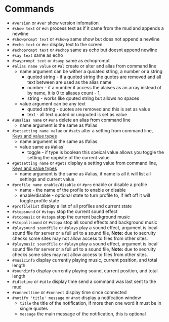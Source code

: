# Commands
- `#version` or `#ver`
show version infomation
- `#show text` or `#sh`
process text as if it came from the mud and appends a newline
- `#showprompt text` or `#showp`
same show but does not append a newline
- `#echo text` or `#ec`
display text to the screen
- `#echoprompt text` or `#echop`
same as echo but doesnt append newline
- `#say text`
same as echo
- `#sayprompt text` or `#sayp`
same as echoprompt
- `#alias name value` or `#al`
create or alter and alias from command line
  - name argument can be wither a quoated string, a number or a string
    - quoted string - if a quoted string the quotes are removed and all text between are used as the alias name
    - number - if a number it access the alaises as an array instead of by name, it is 0 to aliases count - 1,
    - string - works like qouted string but allows no spaces
  - value argument can be any text
    - quoted string - quotes are removed and this is set as value
    - text - all text quoted or unqouted is set as value
- `#unalias name` or `#una`
delete an alias from command line
  - name argument is the same as #alias
- `#setsetting name value` or `#sets`
alter a setting from command line, [Keys and value types](faq#settings)
  - name argument is the same as #alias
  - value same as #alias`
    - toggle - if type is boolean this speical value allows you toggle the setting the oppisite of the current value.
- `#getsetting name` or `#gets`
display a setting value from command line, [Keys and value types](faq#settings)
  - name argument is the same as #alias, if name is all it will list all settings and current value
- `#profile name enable/disable` or `#pro`
enable or disable a profile
  - name - the name of the profile to enable or disable
  - enable/disable - optional state to turn profile to, if left off it will toggle profile state
- `#profilelist`
display a list of all profiles and current state
- `#stopsound` or `#stops`
stop the current sound effect
- `#stopmusic` or `#stopm`
stop the current background music
- `#stopallsound` or `#stopa`
stop all sound effects and background music
- `#playsound soundfile` or `#plays`
play a sound effect, argument is local sound file for server or a full url to a sound file, **Note:** due to secruity checks some sites may not allow access to files from other sites.
- `#playmusic soundfile` or `#playm`
play a sound effect, argument is local sound file for server or a full url to a sound file, **Note:** due to secruity checks some sites may not allow access to files from other sites.
- `#musicinfo`
display currently playing music, current position, and total length
- `#soundinfo`
display currently playing sound, current position, and total length
- `#idletime` or `#idle`
display time send a command was last sent to the mud
- `#connecttime` or `#connect`
display time since connected
- `#notify 'title' message` or `#not`
display a notifcation window
  - `title` the title of the notification, if more then one word it must be in single quotes
  - `message` the main message of the notification, this is optional

